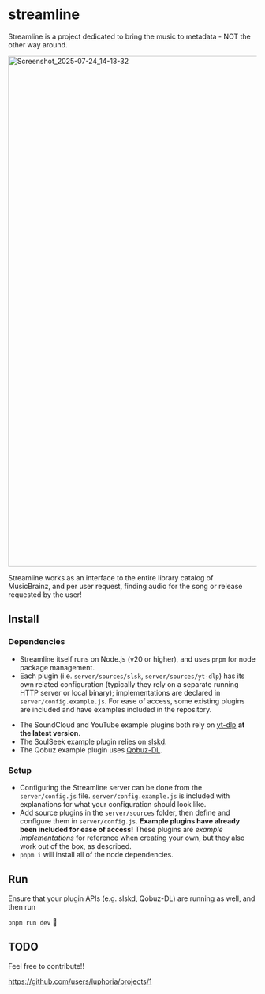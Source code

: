 # streamline

Streamline is a project dedicated to bring the music to metadata - NOT the other way around.

<img width="1652" height="1035" alt="Screenshot_2025-07-24_14-13-32" src="https://github.com/user-attachments/assets/ea6f8144-fadf-4b5d-8fed-b8000c928eef" />

Streamline works as an interface to the entire library catalog of MusicBrainz, and per user request, finding audio for the song or release requested by the user!

## Install

### Dependencies

- Streamline itself runs on Node.js (v20 or higher), and uses `pnpm` for node package management.
- Each plugin (i.e. `server/sources/slsk`, `server/sources/yt-dlp`) has its own related configuration (typically they rely on a separate running HTTP server or local binary); implementations are declared in `server/config.example.js`. For ease of access, some existing plugins are included and have examples included in the repository.

* The SoundCloud and YouTube example plugins both rely on [yt-dlp](https://github.com/yt-dlp/yt-dlp) **at the latest version**.
* The SoulSeek example plugin relies on [slskd](https://github.com/slskd/slskd).
* The Qobuz example plugin uses [Qobuz-DL](https://github.com/QobuzDL/Qobuz-DL).

### Setup

- Configuring the Streamline server can be done from the `server/config.js` file. `server/config.example.js` is included with explanations for what your configuration should look like.
- Add source plugins in the `server/sources` folder, then define and configure them in `server/config.js`. **Example plugins have already been included for ease of access!** These plugins are _example implementations_ for reference when creating your own, but they also work out of the box, as described.
- `pnpm i` will install all of the node dependencies.

## Run

Ensure that your plugin APIs (e.g. slskd, Qobuz-DL) are running as well, and then run

`pnpm run dev` 🎉

## TODO

Feel free to contribute!!

https://github.com/users/luphoria/projects/1
